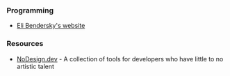 ### Programming
* [Eli Bendersky's website](https://eli.thegreenplace.net/)

### Resources
* [NoDesign.dev](https://nodesign.dev/) - A collection of tools for developers who have little to no artistic talent
